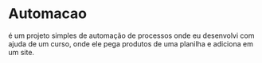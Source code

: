 # Automacao
é um projeto simples de automação de processos onde eu desenvolvi com ajuda de um curso, onde ele pega produtos de uma planilha e adiciona em um site.
